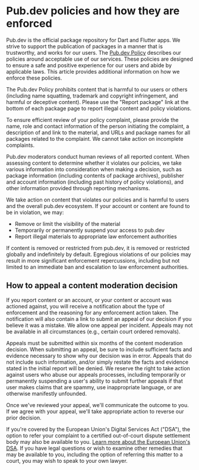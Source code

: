 # Pub.dev policies and how they are enforced

Pub.dev is the official package repository for Dart and Flutter apps.
We strive to support the publication of packages in a manner that is
trustworthy, and works for our users.
The [Pub.dev Policy][1] describes our policies around acceptable use of our
services.
These policies are designed to ensure a safe and positive experience for our
users and abide by applicable laws.
This article provides additional information on how we enforce these policies.

The Pub.dev Policy prohibits content that is harmful to our users or others
(including name squatting, trademark and copyright infringement, and harmful or
deceptive content).
Please use the "Report package" link at the bottom of each package page to
report illegal content and policy violations.

To ensure efficient review of your policy complaint, please provide the name,
role and contact information of the person initiating the complaint,
a description of and link to the material, and URLs and package names for all
packages related to the complaint.
We cannot take action on incomplete complaints.

Pub.dev moderators conduct human reviews of all reported content.
When assessing content to determine whether it violates our policies, we take
various information into consideration when making a decision,
such as package information (including contents of package archives),
publisher and account information (including past history of policy violations),
and other information provided through reporting mechanisms.

We take action on content that violates our policies and is harmful to users
and the overall pub.dev ecosystem.
If your account or content are found to be in violation, we may:

 * Remove or limit the visibility of the material
 * Temporarily or permanently suspend your access to pub.dev
 * Report illegal materials to appropriate law enforcement authorities

If content is removed or restricted from pub.dev, it is removed or
restricted globally and indefinitely by default.
Egregious violations of our policies may result in more significant enforcement
repercussions, including but not limited to an immediate ban and escalation to
law enforcement authorities.

## How to appeal a content moderation decision

If you report content or an account, or your content or account was actioned
against, you will receive a notification about the type of enforcement and
the reasoning for any enforcement action taken.
The notification will also contain a link to submit an appeal of our decision
if you believe it was a mistake. We allow one appeal per incident.
Appeals may not be available in all circumstances
(e.g., certain court ordered removals).

Appeals must be submitted within six months of the content moderation decision.
When submitting an appeal, be sure to include sufficient facts and evidence
necessary to show why our decision was in error.
Appeals that do not include such information, and/or simply restate the facts
and evidence stated in the initial report will be denied.
We reserve the right to take action against users who abuse our appeals
processes, including temporarily or permanently suspending a user's ability to
submit further appeals if that user makes claims that are spammy,
use inappropriate language, or are otherwise manifestly unfounded.

Once we've reviewed your appeal, we'll communicate the outcome to you.
If we agree with your appeal, we'll take appropriate action to reverse our
prior decision.

If you're covered by the European Union's Digital Services Act ("DSA"),
the option to refer your complaint to a certified out-of-court dispute
settlement body may also be available to you.
[Learn more about the European Union's DSA][2].
If you have legal questions or wish to examine other remedies that may be
available to you, including the option of referring this matter to a court,
you may wish to speak to your own lawyer.

[1]: /policy
[2]: https://support.google.com/european-union-digital-services-act-redress-options
